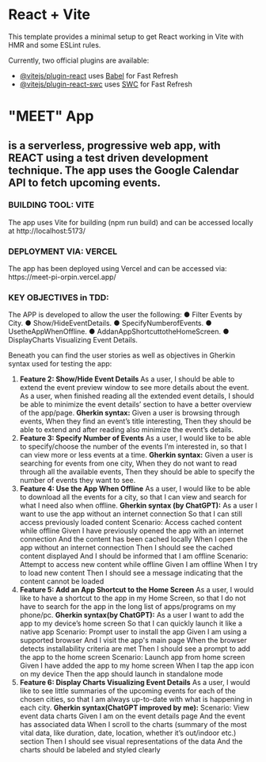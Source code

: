 # React + Vite

This template provides a minimal setup to get React working in Vite with HMR and some ESLint rules.

Currently, two official plugins are available:

- [@vitejs/plugin-react](https://github.com/vitejs/vite-plugin-react/blob/main/packages/plugin-react/README.md) uses [Babel](https://babeljs.io/) for Fast Refresh
- [@vitejs/plugin-react-swc](https://github.com/vitejs/vite-plugin-react-swc) uses [SWC](https://swc.rs/) for Fast Refresh

<h1>"MEET" App </h1>

<h2>is a serverless, progressive web app, with REACT using a test driven development technique. The app uses the Google Calendar API to fetch upcoming events.</h2>

<h3> BUILDING TOOL: VITE </h3>
The app uses Vite for building (npm run build) and can be accessed locally at http://localhost:5173/

<h3>DEPLOYMENT VIA: VERCEL </h3>
The app has been deployed using Vercel and can be accessed via: https://meet-pi-orpin.vercel.app/

<h3>KEY OBJECTIVES in TDD:</h3>

The APP is developed to allow the user the following:
● Filter Events by City.
● Show/HideEventDetails.
● SpecifyNumberofEvents.
● UsetheAppWhenOffline.
● AddanAppShortcuttotheHomeScreen.
● DisplayCharts Visualizing Event Details.

Beneath you can find the user stories as well as objectives in Gherkin syntax used for testing the app:

<ol>
<li><b>Feature 2: Show/Hide Event Details </b>
As a user, I should be able to extend the event preview window to see more details about the event.
As a user, when finished reading all the extended event details, I should be able to minimize the event details’ section to have a better overview of the app/page. 
<b>Gherkin syntax:</b>
Given a user is browsing through events,                                                             When they find an event’s title interesting,                                                               Then they should be able to extend and after reading also minimize the event’s details.
</li>
<li>
<b>Feature 3: Specify Number of Events </b>
As a user, I would like to be able to specify/choose the number of the events I’m interested in, so that I can view more or less events at a time. 
<b>Gherkin syntax:</b>
Given a user is searching for events from one city,                                               When they do not want to read through all the available events,                                Then they should be able to specify the number of events they want to see.
</li>
<li>
<b>Feature 4: Use the App When Offline</b>
As a user, I would like to be able to download all the events for a city, so that I can view and search for what I need also when offline. 
<b>Gherkin syntax (by ChatGPT):</b>
  As a user
  I want to use the app without an internet connection
  So that I can still access previously loaded content
  Scenario: Access cached content while offline
    Given I have previously opened the app with an internet connection
    And the content has been cached locally
    When I open the app without an internet connection
    Then I should see the cached content displayed
    And I should be informed that I am offline
  Scenario: Attempt to access new content while offline
    Given I am offline
    When I try to load new content
    Then I should see a message indicating that the content cannot be loaded
</li>
<li>
<b>Feature 5: Add an App Shortcut to the Home Screen</b>
As a user, I would like to have a shortcut to the app in my Home Screen, so that I do not have to search for the app in the long list of apps/programs on my phone/pc. 
<b>Gherkin syntax(by ChatGPT):</b>
  As a user
  I want to add the app to my device’s home screen
  So that I can quickly launch it like a native app
  Scenario: Prompt user to install the app
    Given I am using a supported browser
    And I visit the app's main page
    When the browser detects installability criteria are met
    Then I should see a prompt to add the app to the home screen
  Scenario: Launch app from home screen
    Given I have added the app to my home screen
    When I tap the app icon on my device
    Then the app should launch in standalone mode
</li>
<li>
<b>Feature 6: Display Charts Visualizing Event Details</b>
As a user, I would like to see little summaries of the upcoming events for each of the chosen cities, so that I am always up-to-date with what is happening in each city. 
<b>Gherkin syntax(ChatGPT improved by me):</b>
  Scenario: View event data charts
    Given I am on the event details page
    And the event has associated data
    When I scroll to the charts (summary of the most vital data, like duration, date, location, whether it’s out/indoor etc.) section
    Then I should see visual representations of the data
    And the charts should be labeled and styled clearly
</li>
    </ol>
